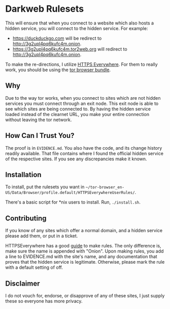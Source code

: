 # Darkweb Rulesets

This will ensure that when you connect to a website which also hosts a hidden service, you will connect to the hidden service.
For example:
* <https://duckduckgo.com> will be redirect to <http://3g2upl4pq6kufc4m.onion>.
* <https://3g2upl4pq6kufc4m.tor2web.org> will redirect to <http://3g2upl4pq6kufc4m.onion>.

To make the re-directions, I utilize [HTTPS Everywhere][0].
For them to really work, you should be using the [tor browser bundle][1].

## Why

Due to the way tor works, when you connect to sites which are not hidden services you must connect through an exit node.
This exit node is able to see which sites are being connected to.
By having the hidden service loaded instead of the clearnet URL, you make your entire connection without leaving the tor network.

## How Can I Trust You?

The proof is in `EVIDENCE.md`.
You also have the code, and its change history readily available.
That file contains where I found the official hidden service of the respective sites.
If you see any discrepancies make it known.

## Installation

To install, put the rulesets you want in `~/tor-browser_en-US/Data/Browser/profile.default/HTTPSEverywhereUserRules/`.

There's a basic script for \*nix users to install.
Run, `./install.sh`.

## Contributing

If you know of any sites which offer a normal domain, and a hidden service please add them, or put in a ticket.

HTTPSEverywhere has a good [guide][2] to make rules.
The only difference is, make sure the name is appended with "Onion".
Upon making rules, you add a line to EVIDENCE.md with the site's name, and any documentation that proves that the hidden service is legitimate.
Otherwise, please mark the rule with a default setting of off. 

## Disclaimer

I do not vouch for, endorse, or disapprove of any of these sites, I just supply these so everyone has more privacy. 

[0]: https://www.eff.org/https-everywhere "HTTPS Everywhere"
[1]: https://www.torproject.org/projects/torbrowser.html.en "The Tor Browser Bundle"
[2]: https://www.eff.org/https-everywhere/rulesets "HTTPS Everywhere Rulesets"
